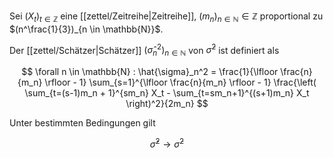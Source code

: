 Sei $(X_t)_{t \in \mathbb{Z}}$ eine [[zettel/Zeitreihe|Zeitreihe]], $(m_n)_{n \in \mathbb{N}} \in \mathbb{Z}$ proportional zu $(n^\frac{1}{3})_{n \in \mathbb{N}}$.

Der [[zettel/Schätzer|Schätzer]] $(\hat{\sigma}_n^2)_{n \in \mathbb{N}}$ von $\tilde{\sigma}^2$ ist definiert als

$$
	\forall n \in \mathbb{N} : \hat{\sigma}_n^2 = \frac{1}{\lfloor \frac{n}{m_n} \rfloor - 1} \sum_{s=1}^{\lfloor \frac{n}{m_n} \rfloor - 1} \frac{\left( \sum_{t=(s-1)m_n + 1}^{sm_n} X_t - \sum_{t=sm_n+1}^{(s+1)m_n} X_t \right)^2}{2m_n}
$$

Unter bestimmten Bedingungen gilt

$$
	\hat{\sigma}^2 \to \tilde{\sigma}^2
$$